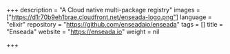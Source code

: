 +++
description = "A Cloud native multi-package registry"
images = ["https://d1r70b9eh1brae.cloudfront.net/enseada-logo.png"]
language = "elixir"
repository = "https://github.com/enseadaio/enseada"
tags = []
title = "Enseada"
website = "https://enseada.io"
weight = nil

+++
